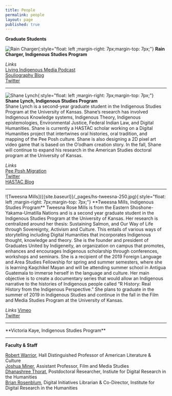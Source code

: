 ```yaml
---
title: People
permalink: people
layout: page
published: true
---
```


**Graduate Students**

![Rain Charger]({{site.baseurl}}/_pages/hs-rain-250.jpg){:style="float: left ;margin-right: 7px;margin-top: 7px;"} **Rain Charger, Indigenous Studies Program** 
<div style="clear:both"></div>

*Links*  
[Living Indigenous Media Podcast](https://podcasts.apple.com/gb/podcast/living-indigenous-media/id1385308462)  
[Souliography Blog](https://pedagogyoftheuniverse.wordpress.com/)  
[Twitter](https://twitter.com/@RainCharger)  

---

![Shane Lynch]({{site.baseurl}}/_pages/hs-shane-250.jpg){:style="float: left ;margin-right: 7px;margin-top: 7px;"} **Shane Lynch, Indigenous Studies Program**  
Shane Lynch is a second-year graduate student in the Indigenous Studies Program at the University of Kansas. Shane’s research has involved Indigenous Knowledge systems, Indigenous Theory, Indigenous epistemologies, Environmental Justice, Federal Indian Law, and Digital Humanities. Shane is currently a HASTAC scholar working on a Digital Humanities project that intertwines oral histories, oral tradition, and mapping of the Pee Posh culture. Shane is also designing a 2D pixel art video game that is based on the O’odham creation story. In the fall, Shane will continue to expand his research in the American Studies doctoral program at the University of Kansas.
  
*Links*  
[Pee Posh Migration](https://peeposh.wordpress.com/)  
[Twitter](https://twitter.com/ShaneSLynch1)  
[HASTAC Blog](https://www.hastac.org/u/shanelynch009)  

---

<div style="clear:both"></div>
![Tweesna Mills]({{site.baseurl}}/_pages/hs-tweesna-250.jpg){:style="float: left ;margin-right: 7px;margin-top: 7px;"} **Tweesna Mills, Indigenous Studies Program**  
Tweesna Rose Mills is from the Eastern Shoshone-Yakama-Umatilla Nations and is a second year graduate student in the Indigenous Studies Program at the University of Kansas. Her research is centralized around her thesis: Sustaining Salmon, and Our Way of Life through Sovereignty, Activism and Culture. This entails of various ways of storytelling including Digital Humanities that incorporates Indigenous thought, knowledge and theory. She is the founder and president of Graduates United by Indigeneity, an organization on campus that promotes, enhances and encourages Indigenous scholarship through conferences, workshops and seminars. She is a recipient of the 2019 Foreign Language and Area Studies Fellowship for spring and summer semesters, where she is learning Kaqchikel Mayan and will be attending summer school in Antigua Guatemala to immerse herself in the language and culture. Her main objective is to create a documentary series that would allow an Indigenous narrative to the histories of Indigenous people called “R History: Real History from the Indigenous Perspective.”
She plans to graduate in the summer of 2019 in Indigenous Studies and continue in the fall in the Film and Media Studies Program at the University of Kansas. 

*Links*
[Vimeo](http://www.vimeo.com/tweesna)  
[Twitter](https://twitter.com/Tweesna1)  

---  

<div style="clear:both"></div>
**Victoria Kaye, Indigenous Studies Program**  

---

**Faculty & Staff**

[Robert Warrior](http://americanstudies.ku.edu/robert-warrior), Hall Distinguished Professor of American Literature & Culture  
[Joshua Miner](https://film.ku.edu/joshua-miner), Assistant Professor, Film and Media Studies  
[Dhanashree Thorat](https://dhanashreethorat.com), Postdoctoral Researcher, Instiute for Digital Research in the Humanities  
[Brian Rosenblum](http://idrh.ku.edu/), Digital Initiatives Librarian & Co-Director, Institute for Digital Research in the Humanities
